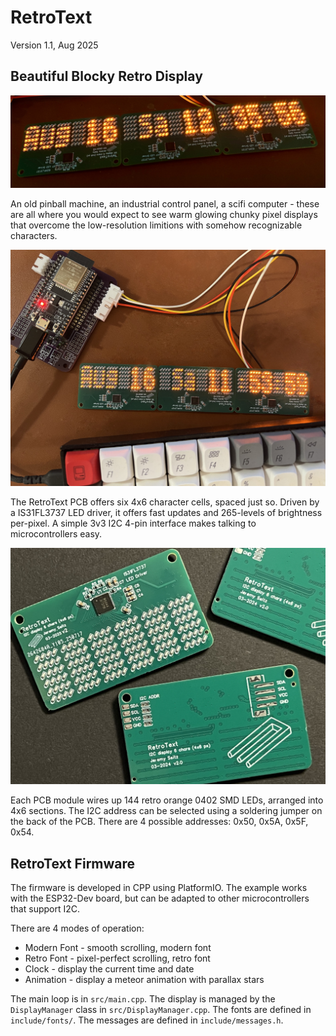 # RetroText

Version 1.1, Aug 2025

## Beautiful Blocky Retro Display

![RetroText Clock](media/retrotext2-clock.jpg)

An old pinball machine, an industrial control panel, a scifi computer - these are all where you would expect to see warm glowing chunky pixel displays that overcome the low-resolution limitions with somehow recognizable characters.

![RetroText 3-panel PCB example](media/retrotext2-hero.jpg)

The RetroText PCB offers six 4x6 character cells, spaced just so. Driven by a IS31FL3737 LED driver, it offers fast updates and 265-levels of brightness per-pixel. A simple 3v3 I2C 4-pin interface makes talking to microcontrollers easy.

![RetroText PCBs](media/retrotext2-pcbs.jpg)

Each PCB module wires up 144 retro orange 0402 SMD LEDs, arranged into 4x6 sections. The I2C address can be selected using a soldering jumper on the back of the PCB. There are 4 possible addresses: 0x50, 0x5A, 0x5F, 0x54.

## RetroText Firmware

The firmware is developed in CPP using PlatformIO. The example works with the ESP32-Dev board, but can be adapted to other microcontrollers that support I2C. 

There are 4 modes of operation:

- Modern Font - smooth scrolling, modern font
- Retro Font - pixel-perfect scrolling, retro font
- Clock - display the current time and date
- Animation - display a meteor animation with parallax stars

The main loop is in `src/main.cpp`. The display is managed by the `DisplayManager` class in `src/DisplayManager.cpp`. The fonts are defined in `include/fonts/`. The messages are defined in `include/messages.h`.
